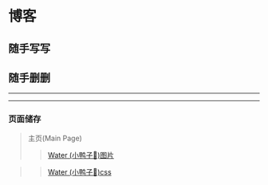# 博客
## 随手写写
## 随手删删
---
---
### 页面储存
> 主页(Main Page)
>> [Water (小鸭子🐤)图片](https://github.com/vince213/vince213.github.io/tree/master/photo/water)

>> [Water (小鸭子🐤)css](https://github.com/vince213/vince213.github.io/tree/master/style/water)
